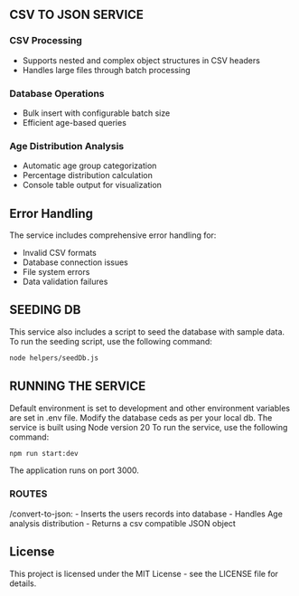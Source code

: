 
## CSV TO JSON SERVICE

### CSV Processing
- Supports nested and complex object structures in CSV headers
- Handles large files through batch processing

### Database Operations
- Bulk insert with configurable batch size
- Efficient age-based queries

### Age Distribution Analysis
- Automatic age group categorization
- Percentage distribution calculation
- Console table output for visualization

## Error Handling

The service includes comprehensive error handling for:
- Invalid CSV formats
- Database connection issues
- File system errors
- Data validation failures

## SEEDING DB
This service also includes a script to seed the database with sample data. To run the seeding script, use the following command:

```bash
node helpers/seedDb.js
```
## RUNNING THE SERVICE
Default environment is set to development and other environment variables are set in .env file.
Modify the database ceds as per your local db.
The service is built using Node version 20
To run the service, use the following command:
```bash
npm run start:dev
```
The application runs on port 3000.

### ROUTES
/convert-to-json:
    - Inserts the users records into database
    - Handles Age analysis distribution
    - Returns a csv compatible JSON object


## License
This project is licensed under the MIT License - see the LICENSE file for details.
